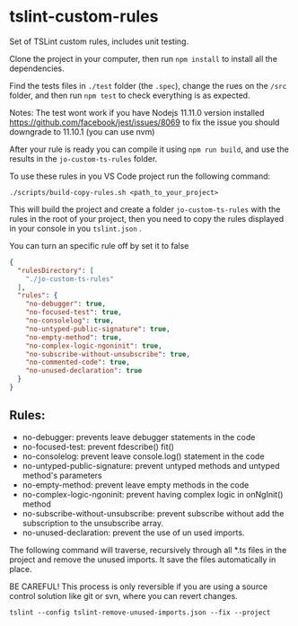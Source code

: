 # tslint-custom-rules


Set of TSLint custom rules, includes unit testing.

Clone the project in your computer, then run `npm install` to install all the dependencies.

Find the tests files in `./test` folder (the `.spec`), change the rues on the `/src` folder, and then run `npm test` to check everything is as expected.

Notes: 
The test wont work if you have Nodejs 11.11.0 version installed
https://github.com/facebook/jest/issues/8069
to fix the issue you should downgrade to 11.10.1 (you can use nvm)

After your rule is ready you can compile it using `npm run build`, and use the results in the `jo-custom-ts-rules` folder.

To use these rules in you VS Code project run the following command:

`./scripts/build-copy-rules.sh <path_to_your_project>`

This will build the project and create a folder `jo-custom-ts-rules` with the rules in the root of your project, then you need to copy the rules displayed in your console in you `tslint.json` .

You can turn an specific rule off by set it to false

```json
{
  "rulesDirectory": [
    "./jo-custom-ts-rules"
  ],
  "rules": {
    "no-debugger": true,
    "no-focused-test": true,
    "no-consolelog": true,
    "no-untyped-public-signature": true,
    "no-empty-method": true,
    "no-complex-logic-ngoninit": true,
    "no-subscribe-without-unsubscribe": true,
    "no-commented-code": true,
    "no-unused-declaration": true
  }
}

```

## Rules:
 - no-debugger: prevents leave debugger statements in the code
 - no-focused-test: prevent fdescribe() fit()
 - no-consolelog: prevent leave console.log() statement in the code
 - no-untyped-public-signature: prevent untyped methods and untyped method's parameters 
 - no-empty-method: prevent leave empty methods in the code
 - no-complex-logic-ngoninit: prevent having complex logic in onNgInit() method
 - no-subscribe-without-unsubscribe: prevent subscribe without add the subscription to the unsubscribe array.
 - no-unused-declaration: prevent the use of un used imports.



The following command will traverse, recursively through all *.ts files in the project and remove the unused imports. It save the files automatically in place.

BE CAREFUL! This process is only reversible if you are using a source control solution like git or svn, where you can revert changes.

`tslint --config tslint-remove-unused-imports.json --fix --project`
